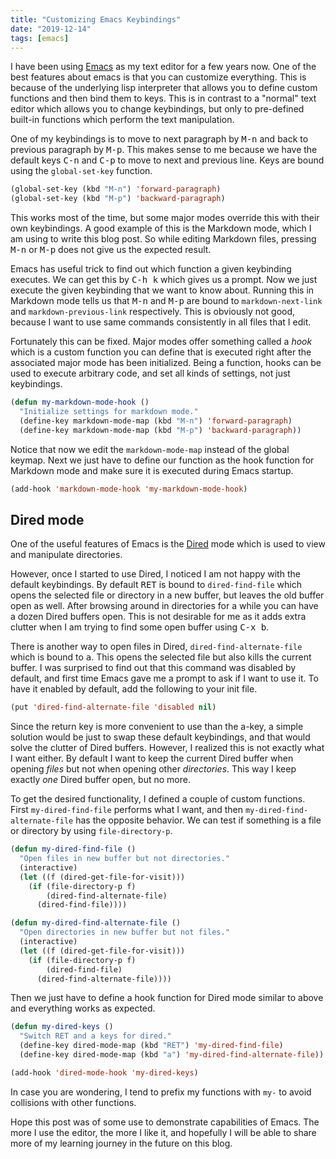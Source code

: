 ```yaml
---
title: "Customizing Emacs Keybindings"
date: "2019-12-14"
tags: [emacs]
---
```


I have been using [Emacs](https://www.gnu.org/software/emacs/) as my text editor for a few years now. One of the best features about emacs is that you can customize everything. This is because of the underlying lisp interpreter that allows you to define custom functions and then bind them to keys. This is in contrast to a "normal" text editor which allows you to change keybindings, but only to pre-defined built-in functions which perform the text manipulation.

One of my keybindings is to move to next paragraph by <kbd>M-n</kbd> and back to previous paragraph by <kbd>M-p</kbd>. This makes sense to me because we have the default keys <kbd>C-n</kbd> and <kbd>C-p</kbd> to move to next and previous line. Keys are bound using the `global-set-key` function.

```lisp
(global-set-key (kbd "M-n") 'forward-paragraph)
(global-set-key (kbd "M-p") 'backward-paragraph)
```

This works most of the time, but some major modes override this with their own keybindings. A good example of this is the Markdown mode, which I am using to write this blog post. So while editing Markdown files, pressing <kbd>M-n</kbd> or <kbd>M-p</kbd> does not give us the expected result.

Emacs has useful trick to find out which function a given keybinding executes. We can get this by <kbd>C-h k</kbd> which gives us a prompt. Now we just execute the given keybinding that we want to know about. Running this in Markdown mode tells us that <kbd>M-n</kbd> and <kbd>M-p</kbd> are bound to `markdown-next-link` and `markdown-previous-link` respectively. This is obviously not good, because I want to use same commands consistently in all files that I edit.

Fortunately this can be fixed. Major modes offer something called a _hook_ which is a custom function you can define that is executed right after the associated major mode has been initialized. Being a function, hooks can be used to execute arbitrary code, and set all kinds of settings, not just keybindings.

```lisp
(defun my-markdown-mode-hook ()
  "Initialize settings for markdown mode."
  (define-key markdown-mode-map (kbd "M-n") 'forward-paragraph)
  (define-key markdown-mode-map (kbd "M-p") 'backward-paragraph))
```

Notice that now we edit the `markdown-mode-map` instead of the global keymap. Next we just have to define our function as the hook function for Markdown mode and make sure it is executed during Emacs startup.

```lisp
(add-hook 'markdown-mode-hook 'my-markdown-mode-hook)
```

## Dired mode

One of the useful features of Emacs is the [Dired](https://www.gnu.org/software/emacs/manual/html_node/emacs/Dired.html) mode which is used to view and manipulate directories.

However, once I started to use Dired, I noticed I am not happy with the default keybindings. By default <kbd>RET</kbd> is bound to `dired-find-file` which opens the selected file or directory in a new buffer, but leaves the old buffer open as well. After browsing around in directories for a while you can have a dozen Dired buffers open. This is not desirable for me as it adds extra clutter when I am trying to find some open buffer using <kbd>C-x b</kbd>.

There is another way to open files in Dired, `dired-find-alternate-file` which is bound to <kbd>a</kbd>. This opens the selected file but also kills the current buffer. I was surprised to find out that this command was disabled by default, and first time Emacs gave me a prompt to ask if I want to use it. To have it enabled by default, add the following to your init file.

```lisp
(put 'dired-find-alternate-file 'disabled nil)
```

Since the return key is more convenient to use than the a-key, a simple solution would be just to swap these default keybindings, and that would solve the clutter of Dired buffers. However, I realized this is not exactly what I want either. By default I want to keep the current Dired buffer when opening _files_ but not when opening other _directories_. This way I keep exactly _one_ Dired buffer open, but no more.

To get the desired functionality, I defined a couple of custom functions. First `my-dired-find-file` performs what I want, and then `my-dired-find-alternate-file` has the opposite behavior. We can test if something is a file or directory by using `file-directory-p`.

```lisp
(defun my-dired-find-file ()
  "Open files in new buffer but not directories."
  (interactive)
  (let ((f (dired-get-file-for-visit)))
    (if (file-directory-p f)
        (dired-find-alternate-file)
      (dired-find-file))))

(defun my-dired-find-alternate-file ()
  "Open directories in new buffer but not files."
  (interactive)
  (let ((f (dired-get-file-for-visit)))
    (if (file-directory-p f)
        (dired-find-file)
      (dired-find-alternate-file))))
```

Then we just have to define a hook function for Dired mode similar to above and everything works as expected.

```lisp
(defun my-dired-keys ()
  "Switch RET and a keys for dired."
  (define-key dired-mode-map (kbd "RET") 'my-dired-find-file)
  (define-key dired-mode-map (kbd "a") 'my-dired-find-alternate-file))

(add-hook 'dired-mode-hook 'my-dired-keys)
```

In case you are wondering, I tend to prefix my functions with `my-` to avoid collisions with other functions.

Hope this post was of some use to demonstrate capabilities of Emacs. The more I use the editor, the more I like it, and hopefully I will be able to share more of my learning journey in the future on this blog.
